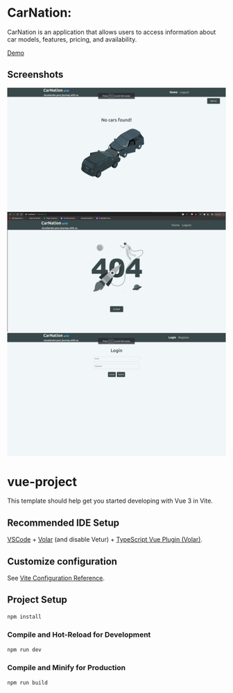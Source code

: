 # CarNation:

CarNation is an application that allows users to access information about car models, features, pricing, and availability.

[Demo](https://carnation-09.netlify.app)
## Screenshots

![App Screenshot](src/assets/README.screenshots/sc1.png)
![App Screenshot](src/assets/README.screenshots/sc2.png)
![App Screenshot](src/assets/README.screenshots/sc3.png)

# vue-project

This template should help get you started developing with Vue 3 in Vite.

## Recommended IDE Setup

[VSCode](https://code.visualstudio.com/) + [Volar](https://marketplace.visualstudio.com/items?itemName=Vue.volar) (and disable Vetur) + [TypeScript Vue Plugin (Volar)](https://marketplace.visualstudio.com/items?itemName=Vue.vscode-typescript-vue-plugin).

## Customize configuration

See [Vite Configuration Reference](https://vitejs.dev/config/).

## Project Setup

```sh
npm install
```

### Compile and Hot-Reload for Development

```sh
npm run dev
```

### Compile and Minify for Production

```sh
npm run build
```
